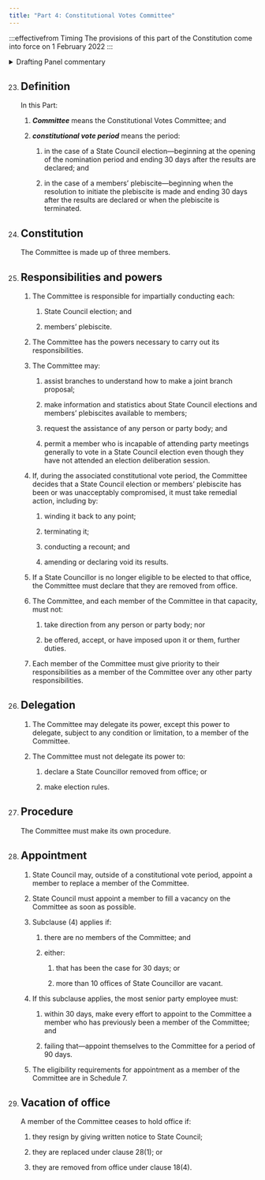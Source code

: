 ```yaml
---
title: "Part 4: Constitutional Votes Committee"
---
```


:::effectivefrom Timing
The provisions of this part of the Constitution come into force
on 1 February 2022
:::

<details>

<summary>Drafting Panel commentary</summary>

<u>At a glance</u>

A 3-member Constitutional Votes Committee is responsible for the votes required by
the Constitution, which are State Council elections and members’ plebiscites.

This Part sets out the Constitutional Votes Committee’s responsibilities and powers and
provides for appointment and vacation of office of members of the Constitutional Votes
Committee.

[Schedule 7](./schedule-07-eligibility-requirements.md) sets out eligibility requirements for members of the Constitutional Votes
Committee.

<u>Summary and Explanation</u>

Part 4 creates the Constitutional Votes Committee (**Committee**). The general functions
of the 3-member Committee are to act like a returning officer for State Council elections
and for the process leading to and including members’ plebiscites. It is separate from
the State Council and responsible for establishing and enforcing rules and procedures
about the conduct of elections and votes under the Constitution. The independence of
the Committee is underlined by the fact that it is the only body whose decisions
override those of State Council (clause 18(5)).

The Committee is not a general-purpose returning officer for other elections or
preselections; it can only do the tasks given to it by the Constitution.

The procedures for the Committee and for what happens if the Committee has a
vacancy are set out in part 4. The eligibility requirements are set out in [Schedule 7](./schedule-07-eligibility-requirements.md).

</details>

23. ## Definition

    In this Part:

    1.  ***Committee*** means the Constitutional Votes Committee; and

    2.  ***constitutional vote period*** means the period:

        <subclause-letters>

        1.  in the case of a State Council election—beginning at the opening
            of the nomination period and ending 30 days after the results
            are declared; and

        2.  in the case of a members’ plebiscite—beginning when the
            resolution to initiate the plebiscite is made and ending 30 days
            after the results are declared or when the plebiscite is
            terminated.

        </subclause-letters>


24. ## Constitution

    The Committee is made up of three members.

25. ## Responsibilities and powers

    1.  The Committee is responsible for impartially conducting each:

        <subclause-letters>

        1.  State Council election; and

        2.  members’ plebiscite.

        </subclause-letters>

    2.  The Committee has the powers necessary to carry out its
        responsibilities.

    3.  The Committee may:

        <subclause-letters>

        1.  assist branches to understand how to make a joint branch
            proposal;

        2.  make information and statistics about State Council
            elections and members’ plebiscites available to members;

        3.  request the assistance of any person or party body; and

        4.  permit a member who is incapable of attending party meetings
            generally to vote in a State Council election even though
            they have not attended an election deliberation session.

        </subclause-letters>

    4.  If, during the associated constitutional vote period, the
        Committee decides that a State Council election or members’
        plebiscite has been or was unacceptably compromised, it must
        take remedial action, including by:

        <subclause-letters>

        1.  winding it back to any point;

        2.  terminating it;

        3.  conducting a recount; and

        4.  amending or declaring void its results.

        </subclause-letters>

    5.  If a State Councillor is no longer eligible to be elected to
        that office, the Committee must declare that they are removed
        from office.

    6.  The Committee, and each member of the Committee in that
        capacity, must not:

        <subclause-letters>

        1.  take direction from any person or party body; nor

        2.  be offered, accept, or have imposed upon it or them, further
            duties.

        </subclause-letters>

    7.  Each member of the Committee must give priority to their
        responsibilities as a member of the Committee over any other
        party responsibilities.

26. ## Delegation

    1.  The Committee may delegate its power, except this power to
        delegate, subject to any condition or limitation, to a member of
        the Committee.

    2.  The Committee must not delegate its power to:

        <subclause-letters>

        1.  declare a State Councillor removed from office; or

        2.  make election rules.

        </subclause-letters>

27. ## Procedure

    The Committee must make its own procedure.

28. ## Appointment

    1.  State Council may, outside of a constitutional vote period,
        appoint a member to replace a member of the Committee.

    2.  State Council must appoint a member to fill a vacancy on the
        Committee as soon as possible.

    3.  Subclause (4) applies if:

        <subclause-letters>

        1.  there are no members of the Committee; and

        2.  either:

            1.  that has been the case for 30 days; or

            2.  more than 10 offices of State Councillor are vacant.

        </subclause-letters>

    4.  If this subclause applies, the most senior party employee must:

        <subclause-letters>

        1.  within 30 days, make every effort to appoint to the
            Committee a member who has previously been a member of the
            Committee; and

        2.  failing that—appoint themselves to the Committee for a
            period of 90 days.

        </subclause-letters>

    5.  The eligibility requirements for appointment as a member of the
        Committee are in Schedule 7.

29. ## Vacation of office

    A member of the Committee ceases to hold office if:

    1.  they resign by giving written notice to State Council;

    2.  they are replaced under clause 28(1); or

    3.  they are removed from office under clause 18(4).



